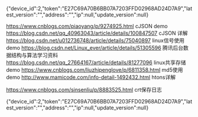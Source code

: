 {\"device_id\":2,\"token\":\"E27C69A70B6BB07A7203FFD02968AD24D7A9\",\"latest_version\":\"\",\"address\":\"\",\"ip\":null,\"update_version\":null}


https://www.cnblogs.com/piaoyang/p/9274925.html           cJSON demo
https://blog.csdn.net/qq_40963043/article/details/100847507 cJSON 详解
https://blog.csdn.net/u012736748/article/details/75040897   linux信号使用demo
https://blog.csdn.net/Linux_ever/article/details/51305596     腾讯后台数据结构与算法学习资料
https://blog.csdn.net/qq_27664167/article/details/81277096    linux共享存储demo
https://www.cnblogs.com/liuzhipenglove/p/6811358.html          md5使用demo
http://www.mamicode.com/info-detail-1492432.html               htons详解

https://www.cnblogs.com/sinsenliu/p/8883525.html         crt保存日志

{"device_id":2,"token":"E27C69A70B6BB07A7203FFD02968AD24D7A9","latest_version":"","address":"","ip":null,"update_version":null}
